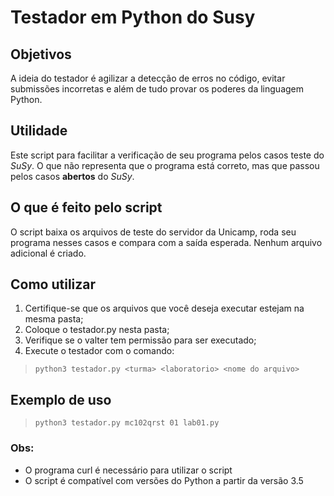 # Testador em Python do Susy
## Objetivos 
A ideia do testador é agilizar a detecção de erros no código, evitar submissões incorretas e além de tudo provar os poderes da linguagem Python. 
## Utilidade
Este script  para facilitar a verificação de seu programa pelos casos
teste do *SuSy*. O que não representa que o programa está correto, mas que passou
pelos casos **abertos** do *SuSy*.

## O que é feito pelo script
O script baixa os arquivos de teste do servidor da Unicamp, roda seu programa nesses casos e compara com a saída esperada.
Nenhum arquivo adicional é criado.
## Como utilizar
1. Certifique-se que os arquivos que você deseja executar estejam na mesma pasta;
2. Coloque o testador.py nesta pasta;
3. Verifique se o valter tem permissão para ser executado;
4. Execute o testador com o comando:
>     python3 testador.py <turma> <laboratorio> <nome do arquivo>

## Exemplo de uso
>     python3 testador.py mc102qrst 01 lab01.py
### Obs:
* O programa curl é necessário para utilizar o script
* O script é compatível com versões do Python a partir da versão 3.5 
